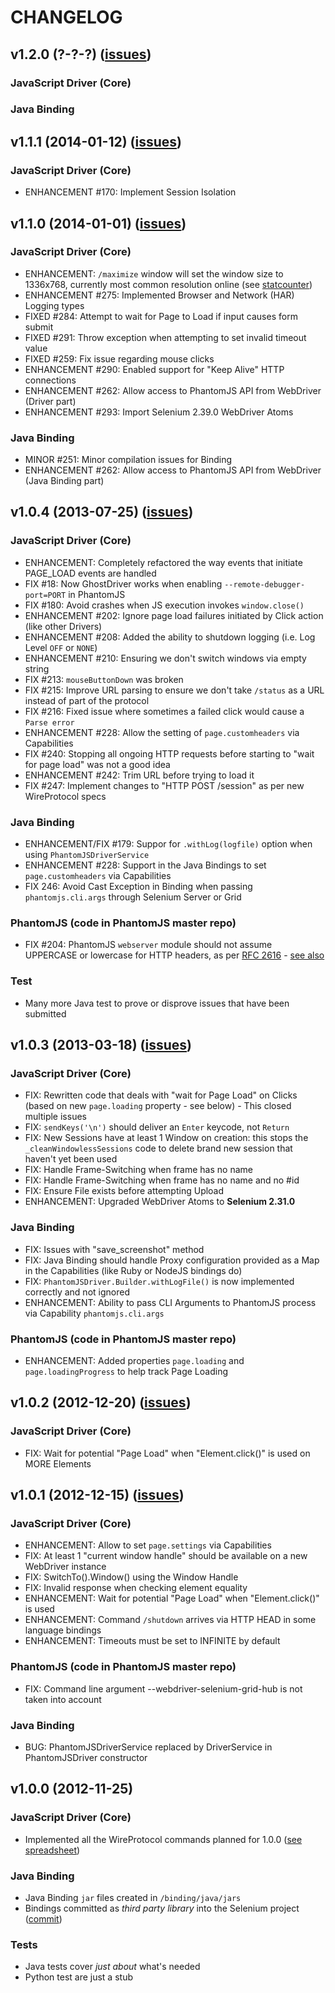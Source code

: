 # CHANGELOG

## v1.2.0 (?-?-?) ([issues](https://github.com/detro/ghostdriver/issues?labels=1.2.0&state=closed))

### JavaScript Driver (Core)

### Java Binding

## v1.1.1 (2014-01-12) ([issues](https://github.com/detro/ghostdriver/issues?labels=1.1.1&state=closed))

### JavaScript Driver (Core)
* ENHANCEMENT #170: Implement Session Isolation

## v1.1.0 (2014-01-01) ([issues](https://github.com/detro/ghostdriver/issues?labels=1.1.0&state=closed))

### JavaScript Driver (Core)
* ENHANCEMENT: `/maximize` window will set the window size to 1336x768,
currently most common resolution online (see [statcounter](http://gs.statcounter.com/#resolution-ww-monthly-201307-201312))
* ENHANCEMENT #275: Implemented Browser and Network (HAR) Logging types
* FIXED #284: Attempt to wait for Page to Load if input causes form submit
* FIXED #291: Throw exception when attempting to set invalid timeout value
* FIXED #259: Fix issue regarding mouse clicks
* ENHANCEMENT #290: Enabled support for "Keep Alive" HTTP connections
* ENHANCEMENT #262: Allow access to PhantomJS API from WebDriver (Driver part)
* ENHANCEMENT #293: Import Selenium 2.39.0 WebDriver Atoms

### Java Binding
* MINOR #251: Minor compilation issues for Binding
* ENHANCEMENT #262: Allow access to PhantomJS API from WebDriver (Java Binding part)

## v1.0.4 (2013-07-25) ([issues](https://github.com/detro/ghostdriver/issues?labels=1.0.4&state=closed))

### JavaScript Driver (Core)
* ENHANCEMENT: Completely refactored the way events that initiate PAGE_LOAD events are handled
* FIX #18: Now GhostDriver works when enabling `--remote-debugger-port=PORT` in PhantomJS
* FIX #180: Avoid crashes when JS execution invokes `window.close()`
* ENHANCEMENT #202: Ignore page load failures initiated by Click action (like other Drivers)
* ENHANCEMENT #208: Added the ability to shutdown logging (i.e. Log Level `OFF` or `NONE`)
* ENHANCEMENT #210: Ensuring we don't switch windows via empty string
* FIX #213: `mouseButtonDown` was broken
* FIX #215: Improve URL parsing to ensure we don't take `/status` as a URL instead of part of the protocol
* FIX #216: Fixed issue where sometimes a failed click would cause a `Parse error`
* ENHANCEMENT #228: Allow the setting of `page.customheaders` via Capabilities
* FIX #240: Stopping all ongoing HTTP requests before starting to "wait for page load" was not a good idea
* ENHANCEMENT #242: Trim URL before trying to load it
* FIX #247: Implement changes to "HTTP POST /session" as per new WireProtocol specs

### Java Binding
* ENHANCEMENT/FIX #179: Suppor for `.withLog(logfile)` option when using `PhantomJSDriverService`
* ENHANCEMENT #228: Support in the Java Bindings to set `page.customheaders` via Capabilities
* FIX 246: Avoid Cast Exception in Binding when passing `phantomjs.cli.args` through Selenium Server or Grid

### PhantomJS (code in PhantomJS master repo)
* FIX #204: PhantomJS `webserver` module should not assume UPPERCASE or lowercase for HTTP headers, as per [RFC 2616](http://www.ietf.org/rfc/rfc2616.txt) - [see also](https://github.com/ariya/phantomjs/issues/11421)

### Test
* Many more Java test to prove or disprove issues that have been submitted

## v1.0.3 (2013-03-18) ([issues](https://github.com/detro/ghostdriver/issues?labels=1.0.3&state=closed))

### JavaScript Driver (Core)
* FIX: Rewritten code that deals with "wait for Page Load" on Clicks (based on new `page.loading` property - see below) - This closed multiple issues
* FIX: `sendKeys('\n')` should deliver an `Enter` keycode, not `Return`
* FIX: New Sessions have at least 1 Window on creation: this stops the `_cleanWindowlessSessions` code to delete brand new session that haven't yet been used
* FIX: Handle Frame-Switching when frame has no name
* FIX: Handle Frame-Switching when frame has no name and no #id
* FIX: Ensure File exists before attempting Upload
* ENHANCEMENT: Upgraded WebDriver Atoms to **Selenium 2.31.0**

### Java Binding
* FIX: Issues with "save_screenshot" method
* FIX: Java Binding should handle Proxy configuration provided as a Map in the Capabilities (like Ruby or NodeJS bindings do)
* FIX: `PhantomJSDriver.Builder.withLogFile()` is now implemented correctly and not ignored
* ENHANCEMENT: Ability to pass CLI Arguments to PhantomJS process via Capability `phantomjs.cli.args`

### PhantomJS (code in PhantomJS master repo)
* ENHANCEMENT: Added properties `page.loading` and `page.loadingProgress` to help track Page Loading


## v1.0.2 (2012-12-20) ([issues](https://github.com/detro/ghostdriver/issues?labels=1.0.2&state=closed))

### JavaScript Driver (Core)
* FIX: Wait for potential "Page Load" when "Element.click()" is used on MORE Elements


## v1.0.1 (2012-12-15) ([issues](https://github.com/detro/ghostdriver/issues?labels=1.0.1&state=closed))

### JavaScript Driver (Core)
* ENHANCEMENT: Allow to set `page.settings` via Capabilities
* FIX: At least 1 "current window handle" should be available on a new WebDriver instance
* FIX: SwitchTo().Window() using the Window Handle
* FIX: Invalid response when checking element equality
* ENHANCEMENT: Wait for potential "Page Load" when "Element.click()" is used
* ENHANCEMENT: Command `/shutdown` arrives via HTTP HEAD in some language bindings
* ENHANCEMENT: Timeouts must be set to INFINITE by default

### PhantomJS (code in PhantomJS master repo)
* FIX: Command line argument --webdriver-selenium-grid-hub is not taken into account

### Java Binding
* BUG: PhantomJSDriverService replaced by DriverService in PhantomJSDriver constructor


## v1.0.0 (2012-11-25)
### JavaScript Driver (Core)
* Implemented all the WireProtocol commands planned for 1.0.0 ([see spreadsheet](https://docs.google.com/spreadsheet/ccc?key=0Am63grtxc7bDdGNqX1ZPX2VoZlE2ZHZhd09lNDkzbkE))

### Java Binding
* Java Binding `jar` files created in `/binding/java/jars`
* Bindings committed as _third party library_ into the Selenium project ([commit](https://code.google.com/p/selenium/source/detail?r=18187))

### Tests
* Java tests cover _just about_ what's needed
* Python test are just a stub

